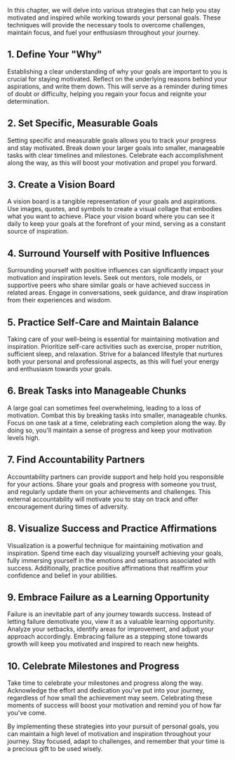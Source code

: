 
In this chapter, we will delve into various strategies that can help you stay motivated and inspired while working towards your personal goals. These techniques will provide the necessary tools to overcome challenges, maintain focus, and fuel your enthusiasm throughout your journey.

**1. Define Your "Why"**
------------------------

Establishing a clear understanding of why your goals are important to you is crucial for staying motivated. Reflect on the underlying reasons behind your aspirations, and write them down. This will serve as a reminder during times of doubt or difficulty, helping you regain your focus and reignite your determination.

**2. Set Specific, Measurable Goals**
-------------------------------------

Setting specific and measurable goals allows you to track your progress and stay motivated. Break down your larger goals into smaller, manageable tasks with clear timelines and milestones. Celebrate each accomplishment along the way, as this will boost your motivation and propel you forward.

**3. Create a Vision Board**
----------------------------

A vision board is a tangible representation of your goals and aspirations. Use images, quotes, and symbols to create a visual collage that embodies what you want to achieve. Place your vision board where you can see it daily to keep your goals at the forefront of your mind, serving as a constant source of inspiration.

**4. Surround Yourself with Positive Influences**
-------------------------------------------------

Surrounding yourself with positive influences can significantly impact your motivation and inspiration levels. Seek out mentors, role models, or supportive peers who share similar goals or have achieved success in related areas. Engage in conversations, seek guidance, and draw inspiration from their experiences and wisdom.

**5. Practice Self-Care and Maintain Balance**
----------------------------------------------

Taking care of your well-being is essential for maintaining motivation and inspiration. Prioritize self-care activities such as exercise, proper nutrition, sufficient sleep, and relaxation. Strive for a balanced lifestyle that nurtures both your personal and professional aspects, as this will fuel your energy and enthusiasm towards your goals.

**6. Break Tasks into Manageable Chunks**
-----------------------------------------

A large goal can sometimes feel overwhelming, leading to a loss of motivation. Combat this by breaking tasks into smaller, manageable chunks. Focus on one task at a time, celebrating each completion along the way. By doing so, you'll maintain a sense of progress and keep your motivation levels high.

**7. Find Accountability Partners**
-----------------------------------

Accountability partners can provide support and help hold you responsible for your actions. Share your goals and progress with someone you trust, and regularly update them on your achievements and challenges. This external accountability will motivate you to stay on track and offer encouragement during times of adversity.

**8. Visualize Success and Practice Affirmations**
--------------------------------------------------

Visualization is a powerful technique for maintaining motivation and inspiration. Spend time each day visualizing yourself achieving your goals, fully immersing yourself in the emotions and sensations associated with success. Additionally, practice positive affirmations that reaffirm your confidence and belief in your abilities.

**9. Embrace Failure as a Learning Opportunity**
------------------------------------------------

Failure is an inevitable part of any journey towards success. Instead of letting failure demotivate you, view it as a valuable learning opportunity. Analyze your setbacks, identify areas for improvement, and adjust your approach accordingly. Embracing failure as a stepping stone towards growth will keep you motivated and inspired to reach new heights.

**10. Celebrate Milestones and Progress**
-----------------------------------------

Take time to celebrate your milestones and progress along the way. Acknowledge the effort and dedication you've put into your journey, regardless of how small the achievement may seem. Celebrating these moments of success will boost your motivation and remind you of how far you've come.

By implementing these strategies into your pursuit of personal goals, you can maintain a high level of motivation and inspiration throughout your journey. Stay focused, adapt to challenges, and remember that your time is a precious gift to be used wisely.
